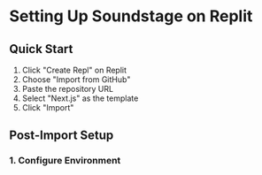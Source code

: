 # Setting Up Soundstage on Replit

## Quick Start
1. Click "Create Repl" on Replit
2. Choose "Import from GitHub"
3. Paste the repository URL
4. Select "Next.js" as the template
5. Click "Import"

## Post-Import Setup

### 1. Configure Environment 